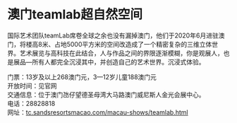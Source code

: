 # 澳门teamlab超自然空间  
国际艺术团队teamLab席卷全球之余也没有漏掉澳门，他们于2020年6月进驻澳门，将楼高8米、占地5000平方米的空间改造成了一个精密复杂的三维立体世界。艺术展览与高科技在此结合，人与作品之间的界限逐渐模糊，你是观展人，也是展品—所有人都完全沉浸其中，并创造自己的艺术世界。沉浸式体验。  

门票：13岁及以上268澳门元，3—12岁儿童188澳门元  
开放时间：见官网  
交通信息：位于澳门氹仔望德圣母湾大马路澳门威尼斯人金光会展中心。  
电话：28828818  
网址：<a href="http://tc.sandsresortsmacao.com/macau-shows/teamlab.html" target="_blank">tc.sandsresortsmacao.com/macau-shows/teamlab.html</a>  
